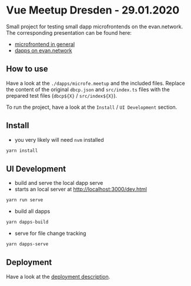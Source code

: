 # Vue Meetup Dresden - 29.01.2020

Small project for testing small dapp microfrontends on the evan.network. The corresponding presentation can be found here:

- [microfrontend in general]()
- [dapps on evan.network]()

## How to use
Have a look at the `./dapps/microfe.meetup` and the included files. Replace the content of the original `dbcp.json` and `src/index.ts` files with the prepared test files (`dbcp${X}` / `src/index${X}`).

To run the project, have a look at the `Install` / `UI Development` section.

## Install
- you very likely will need `nvm` installed

```bash
yarn install
```

## UI Development
- build and serve the local dapp serve
- starts an local server at [http://localhost:3000/dev.html](http://localhost:3000/dev.html)
```bash
yarn run serve
```

- build all dapps
```bash
yarn dapps-build
```

- serve for file change tracking
```bash
yarn dapps-serve
```

## Deployment
Have a look at the [deployment description](https://evannetwork.github.io/dev/deployment).
